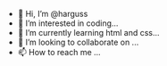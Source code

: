 - 👋 Hi, I’m @harguss
- 👀 I’m interested in coding...
- 🌱 I’m currently learning html and css...
- 💞️ I’m looking to collaborate on ...
- 📫 How to reach me ...

<!---
harguss/harguss is a ✨ special ✨ repository because its `README.md` (this file) appears on your GitHub profile.
You can click the Preview link to take a look at your changes.
--->
